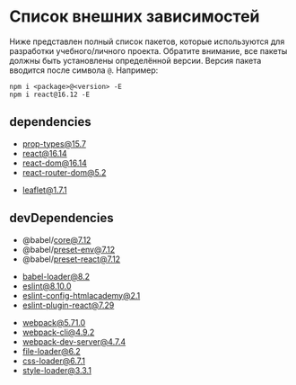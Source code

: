 # Список внешних зависимостей

Ниже представлен полный список пакетов, которые используются для разработки учебного/личного проекта. Обратите внимание, все пакеты должны быть установлены определённой версии. Версия пакета вводится после символа `@`. Например:

```
npm i <package>@<version> -E
npm i react@16.12 -E
```

## dependencies

<!-- * axios@0.21 -->
<!-- * history@4.10 -->
* prop-types@15.7
* react@16.14
* react-dom@16.14
* react-router-dom@5.2
<!-- * react-redux@7.2 -->
<!-- * redux@4 -->
<!-- * redux-thunk@2.3 -->
<!-- * redux-devtools-extension@2.13 -->
* leaflet@1.7.1
<!-- * reselect@4 -->

## devDependencies

* @babel/core@7.12
* @babel/preset-env@7.12
* @babel/preset-react@7.12
<!-- * axios-mock-adapter@1.19 -->
* babel-loader@8.2
* eslint@8.10.0
* eslint-config-htmlacademy@2.1
* eslint-plugin-react@7.29
<!-- * jest@26.6 -->
<!-- * @testing-library/react@11.2 -->
<!-- * redux-mock-store@1.5 -->
* webpack@5.71.0
* webpack-cli@4.9.2
* webpack-dev-server@4.7.4
* file-loader@6.2
* css-loader@6.7.1
* style-loader@3.3.1

